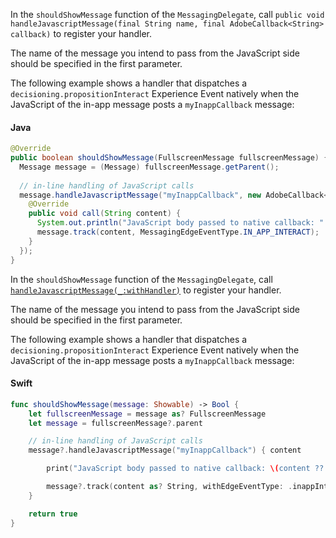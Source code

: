 <Variant platform="android" function="register" repeat="5"/>

In the `shouldShowMessage` function of the `MessagingDelegate`, call `public void handleJavascriptMessage(final String name, final AdobeCallback<String> callback)` to register your handler.

The name of the message you intend to pass from the JavaScript side should be specified in the first parameter.

The following example shows a handler that dispatches a `decisioning.propositionInteract` Experience Event natively when the JavaScript of the in-app message posts a `myInappCallback` message:

#### Java

```java
@Override
public boolean shouldShowMessage(FullscreenMessage fullscreenMessage) {
  Message message = (Message) fullscreenMessage.getParent();
  
  // in-line handling of JavaScript calls
  message.handleJavascriptMessage("myInappCallback", new AdobeCallback<String>() {
    @Override
    public void call(String content) {
      System.out.println("JavaScript body passed to native callback: " + content);
      message.track(content, MessagingEdgeEventType.IN_APP_INTERACT);
    }
  });
}
```

<Variant platform="ios" function="register" repeat="5"/>

In the `shouldShowMessage` function of the `MessagingDelegate`, call [`handleJavascriptMessage(_:withHandler)`](./class-message.md#handlejavascriptmessage_withhandler) to register your handler.

The name of the message you intend to pass from the JavaScript side should be specified in the first parameter.

The following example shows a handler that dispatches a `decisioning.propositionInteract` Experience Event natively when the JavaScript of the in-app message posts a `myInappCallback` message:

#### Swift

```swift
func shouldShowMessage(message: Showable) -> Bool {    
    let fullscreenMessage = message as? FullscreenMessage
    let message = fullscreenMessage?.parent

    // in-line handling of JavaScript calls
    message?.handleJavascriptMessage("myInappCallback") { content

        print("JavaScript body passed to native callback: \(content ?? "empty")")

        message?.track(content as? String, withEdgeEventType: .inappInteract)
    }

    return true
}
```
